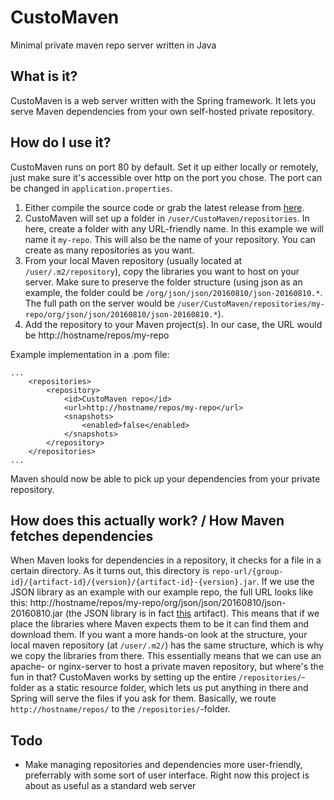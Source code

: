 # CustoMaven
Minimal private maven repo server written in Java

## What is it?
CustoMaven is a web server written with the Spring framework. It lets you serve Maven dependencies from your own self-hosted private repository. 

## How do I use it?
CustoMaven runs on port 80 by default. Set it up either locally or remotely, just make sure it's accessible over http on the port you chose. The port can be changed in `application.properties`.

1. Either compile the source code or grab the latest release from [here](https://github.com/0xdeki/CustoMaven/releases/).
2. CustoMaven will set up a folder in `/user/CustoMaven/repositories`. In here, create a folder with any URL-friendly name. In this example we will name it `my-repo`. This will also be the name of your repository. You can create as many repositories as you want.
3. From your local Maven repository (usually located at `/user/.m2/repository`), copy the libraries you want to host on your server. Make sure to preserve the folder structure (using json as an example, the folder could be `/org/json/json/20160810/json-20160810.*`. The full path on the server would be `/user/CustoMaven/repositories/my-repo/org/json/json/20160810/json-20160810.*`). 
4. Add the repository to your Maven project(s). In our case, the URL would be http://hostname/repos/my-repo

Example implementation in a .pom file:
```
...
    <repositories>
        <repository>
            <id>CustoMaven repo</id>
            <url>http://hostname/repos/my-repo</url>
            <snapshots>
                <enabled>false</enabled>
            </snapshots>
        </repository>
    </repositories>
...
```

Maven should now be able to pick up your dependencies from your private repository.

## How does this actually work? / How Maven fetches dependencies
When Maven looks for dependencies in a repository, it checks for a file in a certain directory. As it turns out, this directory is `repo-url/{group-id}/{artifact-id}/{version}/{artifact-id}-{version}.jar`. If we use the JSON library as an example with our example repo, the full URL looks like this: http://hostname/repos/my-repo/org/json/json/20160810/json-20160810.jar (the JSON library is in fact [this](https://mvnrepository.com/artifact/org.json/json/20160810) artifact). This means that if we place the libraries where Maven expects them to be it can find them and download them. If you want a more hands-on look at the structure, your local maven repository (at `/user/.m2/`) has the same structure, which is why we copy the libraries from there. This essentially means that we can use an apache- or nginx-server to host a private maven repository, but where's the fun in that? CustoMaven works by setting up the entire `/repositories/`-folder as a static resource folder, which lets us put anything in there and Spring will serve the files if you ask for them. Basically, we route `http://hostname/repos/` to the `/repositories/`-folder.

## Todo
* Make managing repositories and dependencies more user-friendly, preferrably with some sort of user interface. Right now this project is about as useful as a standard web server
